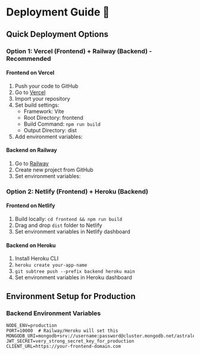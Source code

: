# Deployment Guide 🚀

## Quick Deployment Options

### Option 1: Vercel (Frontend) + Railway (Backend) - Recommended

#### Frontend on Vercel
1. Push your code to GitHub
2. Go to [Vercel](https://vercel.com)
3. Import your repository
4. Set build settings:
   - Framework: Vite
   - Root Directory: frontend
   - Build Command: `npm run build`
   - Output Directory: dist
5. Add environment variables:


#### Backend on Railway
1. Go to [Railway](https://railway.app)
2. Create new project from GitHub
3. Set environment variables:


### Option 2: Netlify (Frontend) + Heroku (Backend)

#### Frontend on Netlify
1. Build locally: `cd frontend && npm run build`
2. Drag and drop `dist` folder to Netlify
3. Set environment variables in Netlify dashboard

#### Backend on Heroku
1. Install Heroku CLI
2. `heroku create your-app-name`
3. `git subtree push --prefix backend heroku main`
4. Set environment variables in Heroku dashboard

## Environment Setup for Production

### Backend Environment Variables
```env
NODE_ENV=production
PORT=10000  # Railway/Heroku will set this
MONGODB_URI=mongodb+srv://username:password@cluster.mongodb.net/astralearn_production
JWT_SECRET=very_strong_secret_key_for_production
CLIENT_URL=https://your-frontend-domain.com